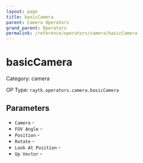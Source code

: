 ```yaml
---
layout: page
title: basicCamera
parent: Camera Operators
grand_parent: Operators
permalink: /reference/operators/camera/basicCamera
---
```


# basicCamera



Category: camera

OP Type: `raytk.operators.camera.basicCamera`

## Parameters

* `Camera` - 
* `FOV Angle` - 
* `Position` - 
* `Rotate` - 
* `Look At Position` - 
* `Up Vector` -
